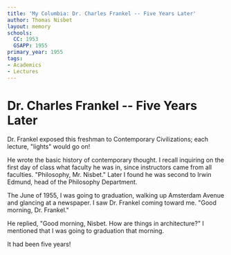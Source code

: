 ```yaml
---
title: 'My Columbia: Dr. Charles Frankel -- Five Years Later'
author: Thomas Nisbet
layout: memory
schools:
  CC: 1953
  GSAPP: 1955
primary_year: 1955
tags:
- Academics
- Lectures
---
```

# Dr. Charles Frankel -- Five Years Later

Dr. Frankel exposed this freshman to Contemporary Civilizations; each lecture, "lights" would go on!

He wrote the basic history of contemporary thought. I recall inquiring on the first day of class what faculty he was in, since instructors came from all faculties. "Philosophy, Mr. Nisbet." Later I found he was second to Irwin Edmund, head of the Philosophy Department.

The June of 1955, I was going to graduation, walking up Amsterdam Avenue and glancing at a newspaper.  I saw Dr. Frankel coming toward me.  "Good morning, Dr. Frankel."

He replied, "Good morning, Nisbet. How are things in architecture?" I mentioned that I was going to graduation that morning.

It had been five years!
